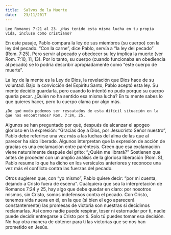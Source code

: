 ```yaml
---
title:  Salvos de la Muerte
date:   23/11/2017
---
```


`Lee Romanos 7:21 al 23. ¿Has tenido esta misma lucha en tu propia vida, incluso como cristiano?`

En este pasaje, Pablo compara la ley de sus miembros (su cuerpo) con la ley del pecado. “Con la carne”, dice Pablo, servía a “la ley del pecado” (Rom. 7:25). Pero servir al pecado y obedecer su ley implica la muerte (ver Rom. 7:10, 11, 13). Por lo tanto, su cuerpo (cuando funcionaba en obediencia al pecado) se lo podría describir apropiadamente como “este cuerpo de muerte”.

La ley de la mente es la Ley de Dios, la revelación que Dios hace de su voluntad. Bajo la convicción del Espíritu Santo, Pablo aceptó esta ley. Su mente decidió guardarla, pero cuando lo intentó no pudo porque su cuerpo quería pecar. ¿Quién no ha sentido esa misma lucha? En tu mente sabes lo que quieres hacer, pero tu cuerpo clama por algo más.

`¿De qué modo podemos ser rescatados de esta difícil situación en la que nos encontramos? Rom. 7:24, 25.`

Algunos se han preguntado por qué, después de alcanzar el apogeo glorioso en la expresión: “Gracias doy a Dios, por Jesucristo Señor nuestro”, Pablo debe referirse una vez más a las luchas del alma de las que al parecer ha sido liberado. Algunos interpretan que la expresión de acción de gracias es una exclamación entre paréntesis. Creen que esa exclamación viene naturalmente después del grito: “¿Quién me librará?” Sostienen que antes de proceder con un amplio análisis de la gloriosa liberación (Rom. 8), Pablo resume lo que ha dicho en los versículos anteriores y reconoce una vez más el conflicto contra las fuerzas del pecado.

Otros sugieren que, con “yo mismo”, Pablo quiere decir: “por mi cuenta, dejando a Cristo fuera de escena”. Cualquiera que sea la interpretación de Romanos 7:24 y 25, hay algo que debe quedar en claro: por nosotros mismos, sin Cristo, somos indefensos contra el pecado. Con Cristo, tenemos vida nueva en él, en la que (si bien el ego aparecerá constantemente) las promesas de victoria son nuestras si decidimos reclamarlas. Así como nadie puede respirar, toser ni estornudar por ti, nadie puede decidir entregarse a Cristo por ti. Solo tú puedes tomar esa decisión. No hay otra manera de obtener para ti las victorias que se nos han prometido en Jesús.